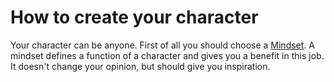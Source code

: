 # How to create your character

Your character can be anyone. First of all you should choose a [Mindset](mindset.md). A mindset defines a function of a character and gives you a benefit in this job. It doesn't change your opinion, but should give you inspiration.&#x20;
